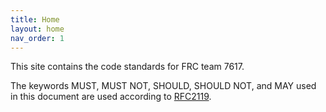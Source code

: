 ```yaml
---
title: Home
layout: home
nav_order: 1
---
```


This site contains the code standards for FRC team 7617.

The keywords MUST, MUST NOT, SHOULD, SHOULD NOT, and MAY used in this document are used according to [RFC2119](https://www.rfc-editor.org/rfc/rfc2119).
